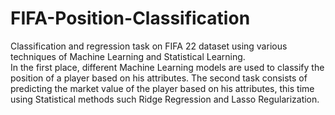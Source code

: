 # FIFA-Position-Classification
Classification and regression task on FIFA 22 dataset using various techniques of Machine Learning and Statistical Learning.  
In the first place, different Machine Learning models are used to classify the position of a player based on his attributes. The second task consists of predicting the market value of the player based on his attributes, this time using Statistical methods such Ridge Regression and Lasso Regularization.
